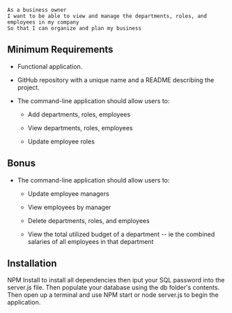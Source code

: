 ```
As a business owner
I want to be able to view and manage the departments, roles, and employees in my company
So that I can organize and plan my business
```
## Minimum Requirements

* Functional application.

* GitHub repository with a unique name and a README describing the project.

* The command-line application should allow users to:

  * Add departments, roles, employees

  * View departments, roles, employees

  * Update employee roles

## Bonus

* The command-line application should allow users to:

  * Update employee managers

  * View employees by manager

  * Delete departments, roles, and employees

  * View the total utilized budget of a department -- ie the combined salaries of all employees in that department

## Installation
NPM Install to install all dependencies then iput your SQL password into the server.js file. Then populate your database using the db folder's contents. Then open up a terminal and use NPM start or node server.js to begin the application.
